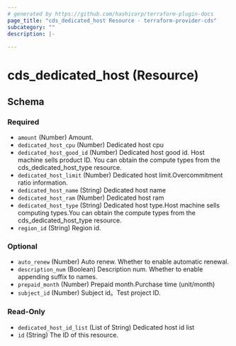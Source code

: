 ```yaml
---
# generated by https://github.com/hashicorp/terraform-plugin-docs
page_title: "cds_dedicated_host Resource - terraform-provider-cds"
subcategory: ""
description: |-
  
---
```


# cds_dedicated_host (Resource)





<!-- schema generated by tfplugindocs -->
## Schema

### Required

- `amount` (Number) Amount.
- `dedicated_host_cpu` (Number) Dedicated host cpu
- `dedicated_host_good_id` (Number) Dedicated host good id. Host machine sells product ID. You can obtain the compute types from the cds_dedicated_host_type resource.
- `dedicated_host_limit` (Number) Dedicated host limit.Overcommitment ratio information.
- `dedicated_host_name` (String) Dedicated host name
- `dedicated_host_ram` (Number) Dedicated host ram
- `dedicated_host_type` (String) Dedicated host type.Host machine sells computing types.You can obtain the compute types from the cds_dedicated_host_type resource.
- `region_id` (String) Region id.

### Optional

- `auto_renew` (Number) Auto renew. Whether to enable automatic renewal.
- `description_num` (Boolean) Description num. Whether to enable appending suffix to names.
- `prepaid_month` (Number) Prepaid month.Purchase time (unit/month)
- `subject_id` (Number) Subject id。Test project ID.

### Read-Only

- `dedicated_host_id_list` (List of String) Dedicated host id list
- `id` (String) The ID of this resource.
